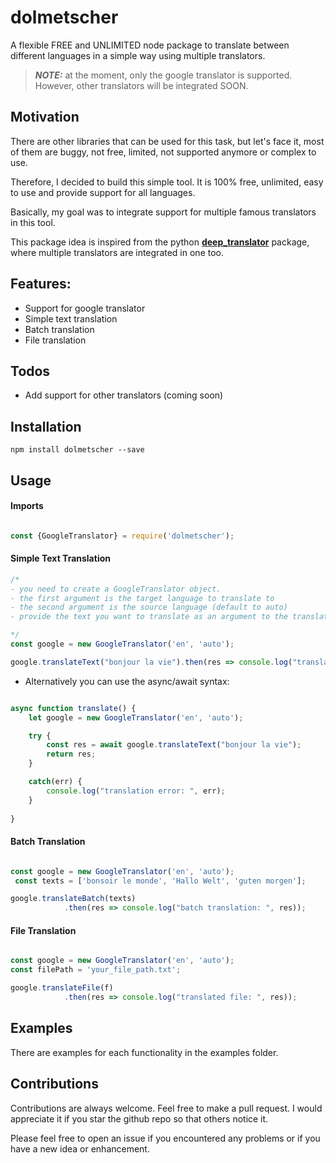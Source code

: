 # dolmetscher

A flexible FREE and UNLIMITED node package to translate between different languages in a simple way using multiple translators.

> **_NOTE:_**  at the moment, only the google translator is supported. However, other translators will be integrated SOON.

## Motivation
There are other libraries that can be used for this task, but let's face it, most of them are buggy, not free, limited, not supported anymore or complex to use.

Therefore, I decided to build this simple tool. It is 100% free, unlimited, easy to use and provide support for all languages.

Basically, my goal was to integrate support for multiple famous translators in this tool.

This package idea is inspired from the python   [**deep_translator**](https://github.com/nidhaloff/deep_translator) package, where multiple translators are integrated in one too.

## Features:
- Support for google translator
- Simple text translation
- Batch translation
- File translation

## Todos
- Add support for other translators (coming soon)

## Installation

```
npm install dolmetscher --save
```

## Usage

#### Imports

```js

const {GoogleTranslator} = require('dolmetscher');

```

#### Simple Text Translation

```js
/*
- you need to create a GoogleTranslator object.
- the first argument is the target language to translate to
- the second argument is the source language (default to auto)
- provide the text you want to translate as an argument to the translate function

*/
const google = new GoogleTranslator('en', 'auto');

google.translateText("bonjour la vie").then(res => console.log("translatedText: ", res));

```

- Alternatively you can use the async/await syntax:

```js

async function translate() {
    let google = new GoogleTranslator('en', 'auto');

    try {
        const res = await google.translateText("bonjour la vie");
        return res;
    }

    catch(err) {
        console.log("translation error: ", err);
    }
    
}


```

#### Batch Translation

```js

const google = new GoogleTranslator('en', 'auto');
 const texts = ['bonsoir le monde', 'Hallo Welt', 'guten morgen'];

google.translateBatch(texts)
            .then(res => console.log("batch translation: ", res));

```

#### File Translation

```js

const google = new GoogleTranslator('en', 'auto');
const filePath = 'your_file_path.txt';

google.translateFile(f)
            .then(res => console.log("translated file: ", res));

```

## Examples

There are examples for each functionality in the examples folder.


## Contributions

Contributions are always welcome. Feel free to make a pull request. I would appreciate it if you star the github repo so that others notice it.

Please feel free to open an issue if you encountered any problems or if you have a new idea or enhancement.